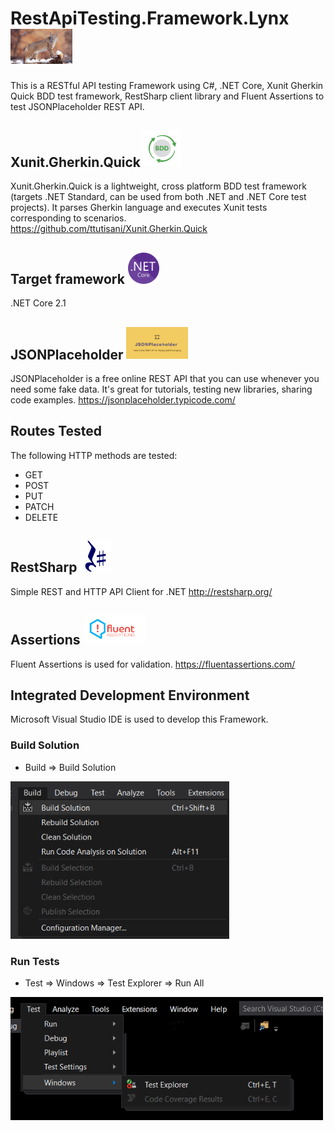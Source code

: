 # RestApiTesting.Framework.Lynx <img src ="RestApiTesting.Framework.Lynx/images/lynx.jpg" width=99>
This is a RESTful API testing Framework using C#, .NET Core, Xunit Gherkin Quick BDD test framework, RestSharp client library and Fluent Assertions to test JSONPlaceholder REST API.

## Xunit.Gherkin.Quick  <img src ="RestApiTesting.Framework.Lynx/images/bdd.png" width=59>
Xunit.Gherkin.Quick is a lightweight, cross platform BDD test framework (targets .NET Standard, can be used from both .NET and .NET Core test projects). It parses Gherkin language and executes Xunit tests corresponding to scenarios. https://github.com/ttutisani/Xunit.Gherkin.Quick

## Target framework  <img src ="RestApiTesting.Framework.Lynx/images/netcore.png" width=50>
.NET Core 2.1

## JSONPlaceholder  <img src ="RestApiTesting.Framework.Lynx/images/JSONPlaceholder.jpg" width=99>
JSONPlaceholder is a free online REST API that you can use whenever you need some fake data. It's great for tutorials, testing new libraries, sharing code examples.
https://jsonplaceholder.typicode.com/

## Routes Tested
The following HTTP methods are tested:
* GET
* POST
* PUT
* PATCH
* DELETE

## RestSharp  <img src ="RestApiTesting.Framework.Lynx/images/restsharp.png" width=50>
Simple REST and HTTP API Client for .NET
http://restsharp.org/

## Assertions <img src ="RestApiTesting.Framework.Lynx/images/fluentassertions.png" width=99>
Fluent Assertions is used for validation.
https://fluentassertions.com/

## Integrated Development Environment
Microsoft Visual Studio IDE is used to develop this Framework.

### Build Solution
* Build => Build Solution
<img src ="RestApiTesting.Framework.Lynx/images/build.png" width=350>

### Run Tests
* Test => Windows => Test Explorer => Run All
<img src ="RestApiTesting.Framework.Lynx/images/testexplorer.png" width=500>
